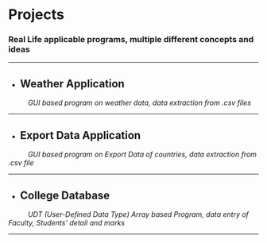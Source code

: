 # Projects
### Real Life applicable programs, multiple different concepts and ideas

----

- ## Weather Application
<p><i>&nbsp; &nbsp; &nbsp; &nbsp; &nbsp; GUI based program on weather data, data extraction from .csv files</i></p>

----

- ## Export Data Application
<p><i>&nbsp; &nbsp; &nbsp; &nbsp; &nbsp; GUI based program on Export Data of countries, data extraction from .csv file</i></p>

----

- ## College Database
<p><i>&nbsp; &nbsp; &nbsp; &nbsp; &nbsp; UDT (User-Defined Data Type) Array based Program, data entry of Faculty, Students' detail and marks </i></p>

----
